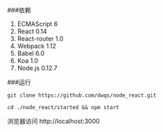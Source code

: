 ###依赖

1. ECMAScript 6
2. React 0.14
3. React-router 1.0
4. Webpack 1.12
5. Babel 6.0
6. Koa 1.0
7. Node.js 0.12.7

###运行
```
git clone https://github.com/dwqs/node_react.git

cd ./node_react/started && npm start

```

浏览器访问 http://localhost:3000